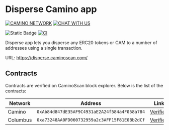 # Disperse Camino app

[![CAMINO NETWORK](https://img.shields.io/badge/CAMINO-NETWORK-b440fc?style=for-the-badge&logoColor=white&labelColor=0085ff)](https://camino.network/) [![CHAT WITH US](https://img.shields.io/badge/DISCORD-5865F2?style=for-the-badge&logo=discord&logoColor=white)](https://discord.com/channels/949247897688494150/1182680860797960253)

![Static Badge](https://img.shields.io/badge/beta-release-red) [![CI](https://github.com/havan/disperse-camino/actions/workflows/ci.yml/badge.svg?style=for-the-badge)](<(https://github.com/havan/disperse-camino/actions/workflows/ci.yml)>)

Disperse app lets you disperse any ERC20 tokens or CAM to a number of addresses using a single transaction.

URL: https://disperse.caminoscan.com/

## Contracts

Contracts are verified on CaminoScan block explorer. Below is the list of the contracts:

| Network  | Address                                      | Link                                                                                                        |
| -------- | -------------------------------------------- | ----------------------------------------------------------------------------------------------------------- |
| Camino   | `0xAb84d847dE35AF9C4931aE2A24f584a4F058a784` | [Verified](https://caminoscan.com/address/0xAb84d847dE35AF9C4931aE2A24f584a4F058a784?tab=contract)          |
| Columbus | `0xa73248AA0FD060732959a2c3AFF15F81E0Bb2dCf` | [Verified](https://columbus.caminoscan.com/address/0xa73248AA0FD060732959a2c3AFF15F81E0Bb2dCf?tab=contract) |
